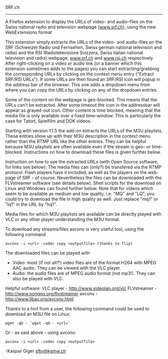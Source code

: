 SRF.ch
 ***
A Firefox extension to display the URLs of video- and audio-files on the Swiss national radio and television webpage (www.srf.ch), using the new WebExtensions format


This extension simply extracts the URLs of the video- and audio-files on the SRF (Schweizer Radio und Fernsehen, Swiss german national television and radio) and the RSI (Radiotelevisione Svizzera, Swiss italian national television and radio) webpage, www.srf.ch and www.rsi.ch respectively. After right-clicking on a video or audio link (or a banner which this extension sometimes adds to the pages) you can start extracting/grabbing the corresponding URLs by clicking on the context menu entry ("Extract SRF/RSI URLs"). If some URLs are then found an SRF/RSI icon will popup in the address bar of the browser. This one adds a dropdown menu from where you can copy the URLs by clicking on any of the dropdown entries.

Some of the content on the webpage is geo-blocked. This means that  the URLs can't be extracted. After some timeout the icon in the addressbar will appear as grayed-out icon. Other content is time blocked, meaning that the media file is only available over a fixed time-window. This is particularly the case for Tatort, Spielfilm and DOK videos.

Starting with version 1.1.5 the add-on extracts the URLs of the M3U playlists. These entries show up with their M3U description in the context menu rather than the RTMP URL like the other entries. They can be helpful because M3U playlists are often available even if the stream is geo- or time-blocked. Instructions on how to download these files is given further below.

Instruction on how to use the extracted URLs (with Open Source software, for links see below):
The media files can (only?) be transfered via the RTMP protocol. Flash players have it included, as well as the players on the web-page of SRF - of course. Nevertheless the files can be downloaded with the FLVstreamer software (see details below). Shell scripts for the download on Linux and Windows can found further below. Note that for videos which seem to be available as medium and low quality, i.e. "MQ" and "LQ", you could try to download the file in high quality as well. Just replace "mq1" or "lq1" in the URL by "hq1".

Media files for which M3U playlists are available can be directly played with VLC or any other player understanding the M3U format.

To download any streams/files avconv is very useful tool, using the following command

    avconv -i <url> -codec copy <outputfile> (thanks to flip)


The downloaded files can be played with
 * Video:
   most (if not all!?) video files are of the format H264 with MPEG AAC audio. They can be viewed with the VLC player.
 * Audio:
   the audio files are of MPEG audio format (not mp3!). They can also be played with VLC.

Helpful software:
VLC player  - http://www.videolan.org/vlc
FLVstreamer - http://www.nongnu.org/flvstreamer
avconv - http://www.libav.org/avconv.html


Thanks to a hint from a user, the following command could be used to download an M3U file on Linux:

    wget -qO - `wget -qO - <url>`

Or - as said above - using avconv:

    avconv -i <url> -codec copy <outputfile>

-Kaspar Giger <sftv@kgmw.ch>